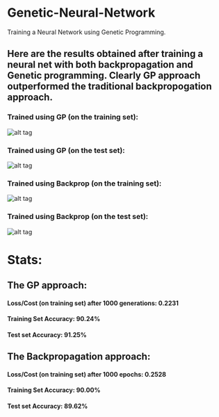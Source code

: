 # Genetic-Neural-Network
Training a Neural Network using Genetic Programming.      
## Here are the results obtained after training a neural net with both backpropagation and Genetic programming. Clearly GP approach outperformed the traditional backpropogation approach.    

### Trained using GP (on the training set):     
![alt tag](https://raw.githubusercontent.com/yugrocks/Genetic-Neural-Network/master/GNN_training_set.png)    
### Trained using GP (on the test set):    
![alt tag](https://raw.githubusercontent.com/yugrocks/Genetic-Neural-Network/master/GNN_test_set.png)    
### Trained using Backprop (on the training set):    
![alt tag](https://raw.githubusercontent.com/yugrocks/Genetic-Neural-Network/master/NN_training_set.png)    
### Trained using Backprop (on the test set):    
![alt tag](https://raw.githubusercontent.com/yugrocks/Genetic-Neural-Network/master/NN_test_set.png)    

# Stats:    
## The GP approach:    
#### Loss/Cost (on training set) after 1000 generations: 0.2231    
#### Training Set Accuracy:  90.24%    
#### Test set Accuracy:   91.25%    

## The Backpropagation approach:    
#### Loss/Cost (on training set) after 1000 epochs: 0.2528     
#### Training Set Accuracy:  90.00%    
#### Test set Accuracy:   89.62%  

